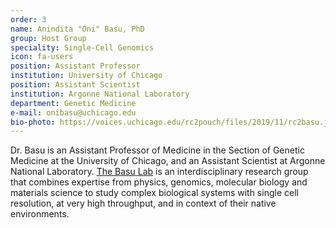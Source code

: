 ```yaml
---
order: 3
name: Anindita "Oni" Basu, PhD
group: Host Group
speciality: Single-Cell Genomics
icon: fa-users
position: Assistant Professor
institution: University of Chicago
position: Assistant Scientist
institution: Argonne National Laboratory
department: Genetic Medicine
e-mail: onibasu@uchicago.edu
bio-photo: https://voices.uchicago.edu/rc2pouch/files/2019/11/rc2basu.jpg
---
```


Dr. Basu is an Assistant Professor of Medicine in the Section of Genetic Medicine at the University of Chicago, and an Assistant Scientist at Argonne National Laboratory. [The Basu Lab](https://wordpress.uchospitals.edu/basu-lab/) is an interdisciplinary research group that combines expertise from physics, genomics, molecular biology and materials science to study complex biological systems with single cell resolution, at very high throughput, and in context of their native environments.
